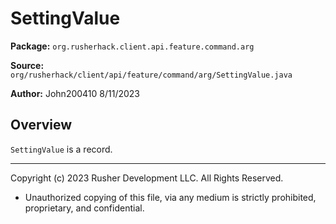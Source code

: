 # SettingValue

**Package:** `org.rusherhack.client.api.feature.command.arg`

**Source:** `org/rusherhack/client/api/feature/command/arg/SettingValue.java`

**Author:** John200410 8/11/2023



## Overview

`SettingValue` is a record.

---

Copyright (c) 2023 Rusher Development LLC. All Rights Reserved.
* Unauthorized copying of this file, via any medium is strictly prohibited, proprietary, and confidential.
